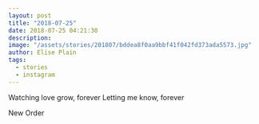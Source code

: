 ```yaml
---
layout: post
title: "2018-07-25"
date: 2018-07-25 04:21:30
description: 
image: "/assets/stories/201807/bddea8f0aa9bbf41f042fd373ada5573.jpg"
author: Elise Plain
tags: 
  - stories
  - instagram
---
```


Watching love grow, forever
Letting me know, forever

New Order
<p></p>
